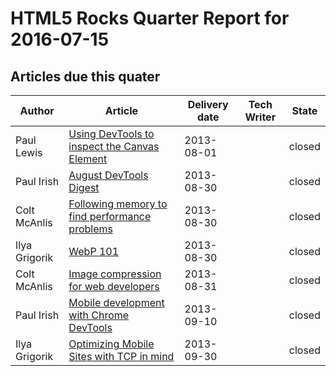 HTML5 Rocks Quarter Report for 2016-07-15
=========================================

Articles due this quater
------------------------

|Author|Article|Delivery date|Tech Writer|State|
|------|-------|-------------|-----------|-----|
|Paul Lewis|[Using DevTools to inspect the Canvas Element](https://github.com/html5rocks/www.html5rocks.com/issues/503)|2013-08-01||closed
|Paul Irish|[August DevTools Digest](https://github.com/html5rocks/www.html5rocks.com/issues/528)|2013-08-30||closed
|Colt McAnlis|[Following memory to find performance problems](https://github.com/html5rocks/www.html5rocks.com/issues/497)|2013-08-30||closed
|Ilya Grigorik|[WebP 101](https://github.com/html5rocks/www.html5rocks.com/issues/495)|2013-08-30||closed
|Colt McAnlis|[Image compression for web developers](https://github.com/html5rocks/www.html5rocks.com/issues/584)|2013-08-31||closed
|Paul Irish|[Mobile development with Chrome DevTools](https://github.com/html5rocks/www.html5rocks.com/issues/526)|2013-09-10||closed
|Ilya Grigorik|[Optimizing Mobile Sites with TCP in mind](https://github.com/html5rocks/www.html5rocks.com/issues/496)|2013-09-30||closed
